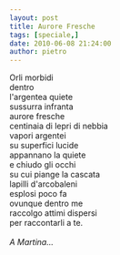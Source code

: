 ```yaml
---
layout: post
title: Aurore Fresche
tags: [speciale,]
date: 2010-06-08 21:24:00
author: pietro
---
```

Orli morbidi<br/>dentro<br/>l'argentea quiete<br/>sussurra infranta<br/>aurore fresche<br/>centinaia di lepri di nebbia<br/>vapori argentei<br/>su superfici lucide<br/>appannano la quiete<br/>e chiudo gli occhi<br/>su cui piange la cascata<br/>lapilli d'arcobaleni<br/>esplosi poco fa<br/>ovunque dentro me<br/>raccolgo attimi dispersi<br/>per raccontarli a te.<br/><br/><span style="font-style: italic">A Martina...</span>

